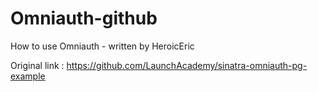 Omniauth-github
===============

How to use Omniauth - written by HeroicEric


Original link :   https://github.com/LaunchAcademy/sinatra-omniauth-pg-example
